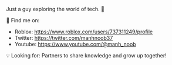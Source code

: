 Just a guy exploring the world of tech. 🚀

🔗 Find me on:
 - Roblox: https://www.roblox.com/users/737311249/profile
 - Twitter: https://twitter.com/manhnoob37
 - Youtube: https://www.youtube.com/@manh_noob

💡 Looking for: Partners to share knowledge and grow up together!
<!---
manhnoob37/manhnoob37 is a ✨ special ✨ repository because its `README.md` (this file) appears on your GitHub profile.
You can click the Preview link to take a look at your changes.
--->
